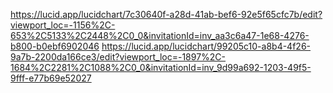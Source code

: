 https://lucid.app/lucidchart/7c30640f-a28d-41ab-bef6-92e5f65cfc7b/edit?viewport_loc=-1156%2C-653%2C5133%2C2448%2C0_0&invitationId=inv_aa3c6a47-1e68-4276-b800-b0ebf6902046
https://lucid.app/lucidchart/99205c10-a8b4-4f26-9a7b-2200da166ce3/edit?viewport_loc=-1897%2C-1684%2C2281%2C1088%2C0_0&invitationId=inv_9d99a692-1203-49f5-9fff-e77b69e52027
